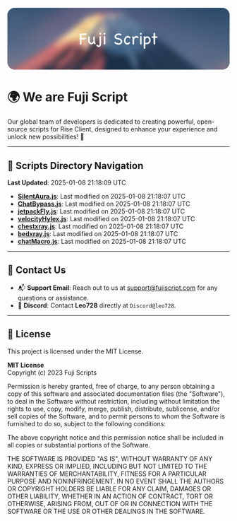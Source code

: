 ![Banner](.github/b.webp)

# 🌍 **We are Fuji Script**

Our global team of developers is dedicated to creating powerful, open-source scripts for Rise Client, designed to enhance your experience and unlock new possibilities! 🌟

---
<!-- SCRIPTS_NAVIGATION_START -->
## 📂 **Scripts Directory Navigation**

**Last Updated**: 2025-01-08 21:18:09 UTC

- **[SilentAura.js](scripts/SilentAura.js)**: Last modified on 2025-01-08 21:18:07 UTC
- **[ChatBypass.js](scripts/ChatBypass.js)**: Last modified on 2025-01-08 21:18:07 UTC
- **[jetpackFly.js](scripts/jetpackFly.js)**: Last modified on 2025-01-08 21:18:07 UTC
- **[velocityHylex.js](scripts/velocityHylex.js)**: Last modified on 2025-01-08 21:18:07 UTC
- **[chestxray.js](scripts/chestxray.js)**: Last modified on 2025-01-08 21:18:07 UTC
- **[bedxray.js](scripts/bedxray.js)**: Last modified on 2025-01-08 21:18:07 UTC
- **[chatMacro.js](scripts/chatMacro.js)**: Last modified on 2025-01-08 21:18:07 UTC

<!-- SCRIPTS_NAVIGATION_END -->

---

## 💬 **Contact Us**  
- 📬 **Support Email**: Reach out to us at [support@fujiscript.com](mailto:support@fujiscript.com) for any questions or assistance.  
- 💬 **Discord**: Contact **Leo728** directly at `Discord@leo728`.

---

## 📜 **License**

This project is licensed under the MIT License.  

**MIT License**  
Copyright (c) 2023 Fuji Scripts  

Permission is hereby granted, free of charge, to any person obtaining a copy of this software and associated documentation files (the "Software"), to deal in the Software without restriction, including without limitation the rights to use, copy, modify, merge, publish, distribute, sublicense, and/or sell copies of the Software, and to permit persons to whom the Software is furnished to do so, subject to the following conditions:  

The above copyright notice and this permission notice shall be included in all copies or substantial portions of the Software.  

THE SOFTWARE IS PROVIDED "AS IS", WITHOUT WARRANTY OF ANY KIND, EXPRESS OR IMPLIED, INCLUDING BUT NOT LIMITED TO THE WARRANTIES OF MERCHANTABILITY, FITNESS FOR A PARTICULAR PURPOSE AND NONINFRINGEMENT. IN NO EVENT SHALL THE AUTHORS OR COPYRIGHT HOLDERS BE LIABLE FOR ANY CLAIM, DAMAGES OR OTHER LIABILITY, WHETHER IN AN ACTION OF CONTRACT, TORT OR OTHERWISE, ARISING FROM, OUT OF OR IN CONNECTION WITH THE SOFTWARE OR THE USE OR OTHER DEALINGS IN THE SOFTWARE.  
